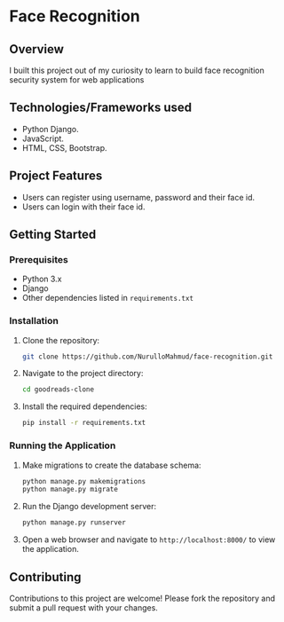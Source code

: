
# Face Recognition

## Overview
I built this project out of my curiosity to learn to build face recognition security system for web applications


## Technologies/Frameworks used
- Python Django.
- JavaScript.
- HTML, CSS, Bootstrap.

## Project Features
- Users can register using username, password and their face id.
- Users can login with their face id.

## Getting Started

### Prerequisites
- Python 3.x
- Django
- Other dependencies listed in `requirements.txt`

### Installation
1. Clone the repository:
   ```bash
   git clone https://github.com/NurulloMahmud/face-recognition.git
   ```
2. Navigate to the project directory:
   ```bash
   cd goodreads-clone
   ```
3. Install the required dependencies:
   ```bash
   pip install -r requirements.txt
   ```

### Running the Application
1. Make migrations to create the database schema:
   ```bash
   python manage.py makemigrations
   python manage.py migrate
   ```
2. Run the Django development server:
   ```bash
   python manage.py runserver
   ```
3. Open a web browser and navigate to `http://localhost:8000/` to view the application.

## Contributing
Contributions to this project are welcome! Please fork the repository and submit a pull request with your changes.
